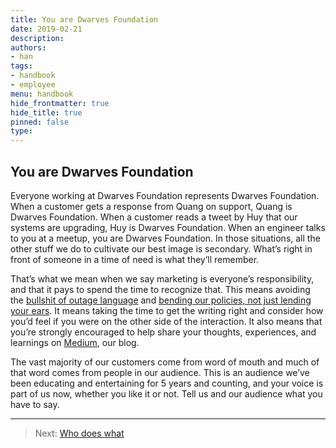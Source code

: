 ```yaml
---
title: You are Dwarves Foundation
date: 2019-02-21
description: 
authors: 
- han
tags: 
- handbook
- employee
menu: handbook
hide_frontmatter: true
hide_title: true
pinned: false
type:
---
```

## You are Dwarves Foundation
Everyone working at Dwarves Foundation represents Dwarves Foundation. When a customer gets a response from Quang on support, Quang is Dwarves Foundation. When a customer reads a tweet by Huy that our systems are upgrading, Huy is Dwarves Foundation. When an engineer talks to you at a meetup, you are Dwarves Foundation. In those situations, all the other stuff we do to cultivate our best image is secondary. What’s right in front of someone in a time of need is what they’ll remember.

That’s what we mean when we say marketing is everyone’s responsibility, and that it pays to spend the time to recognize that. This means avoiding the [bullshit of outage language](https://signalvnoise.com/posts/1528-the-bullshit-of-outage-language) and [bending our policies, not just lending your ears](https://signalvnoise.com/posts/3513-when-empathy-becomes-insulting). It means taking the time to get the writing right and consider how you’d feel if you were on the other side of the interaction.
It also means that you’re strongly encouraged to help share your thoughts, experiences, and learnings on [Medium](https://medium.com/dwarves-foundation), our blog. 

The vast majority of our customers come from word of mouth and much of that word comes from people in our audience. This is an audience we’ve been educating and entertaining for 5 years and counting, and your voice is part of us now, whether you like it or not. Tell us and our audience what you have to say.

---

> Next: [Who does what](who-does-what.md)